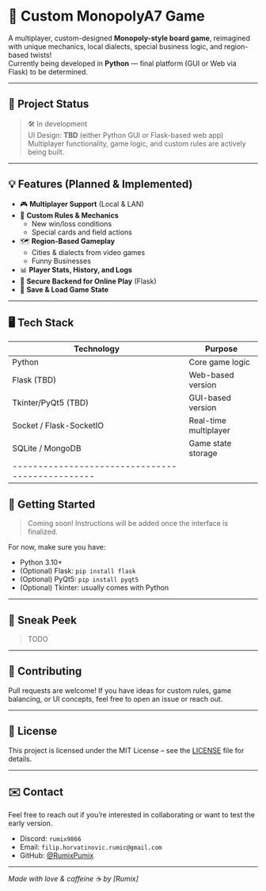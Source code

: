 # 🎲 Custom MonopolyA7 Game

A multiplayer, custom-designed **Monopoly-style board game**, reimagined with unique mechanics, local dialects, special business logic, and region-based twists!  
Currently being developed in **Python** — final platform (GUI or Web via Flask) to be determined.

---

## 🚧 Project Status

> 🛠 In development  
> UI Design: **TBD** (either Python GUI or Flask-based web app)  
> Multiplayer functionality, game logic, and custom rules are actively being built.

---

## 💡 Features (Planned & Implemented)

- 🎮 **Multiplayer Support** (Local & LAN)
- 🧠 **Custom Rules & Mechanics**  
  - New win/loss conditions    
  - Special cards and field actions
- 🗺️ **Region-Based Gameplay**  
  - Cities & dialects from video games 
  - Funny Businesses
- 📊 **Player Stats, History, and Logs**
- 🔐 **Secure Backend for Online Play** (Flask)
- 💾 **Save & Load Game State**

---

## 🖥️ Tech Stack

| Technology              | Purpose              |
|-------------------------|----------------------|
| Python                  | Core game logic      |
| Flask (TBD)             | Web-based version    |
| Tkinter/PyQt5 (TBD)     | GUI-based version    |
| Socket / Flask-SocketIO | Real-time multiplayer|
| SQLite / MongoDB        | Game state storage   |
|------------------------------------------------|

## 🚀 Getting Started

> Coming soon! Instructions will be added once the interface is finalized.

For now, make sure you have:
- Python 3.10+
- (Optional) Flask: `pip install flask`
- (Optional) PyQt5: `pip install pyqt5`
- (Optional) Tkinter: usually comes with Python

---

## 📸 Sneak Peek

> TODO
> 

---

## 🤝 Contributing

Pull requests are welcome! If you have ideas for custom rules, game balancing, or UI concepts, feel free to open an issue or reach out.

---

## 📜 License

This project is licensed under the MIT License – see the [LICENSE](LICENSE) file for details.

---

## ✉️ Contact

Feel free to reach out if you’re interested in collaborating or want to test the early version.

- Discord: `rumix9866`
- Email: `filip.horvatinovic.rumic@gmail.com`
- GitHub: [@RumixPumix](https://github.com/RumixPumix)

---

*Made with love & caffeine ☕ by [Rumix]*
